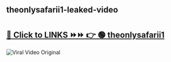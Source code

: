 
 ## theonlysafarii1-leaked-video 

# <h2><a href="https://clipsfans.com/theonlysafarii1&ref=git">🔗 Click to LINKS ⏩⏩ 👉 🟢 theonlysafarii1 </a></h2>

<a href="https://clipsfans.com/theonlysafarii1&ref=git" rel="nofollow" data-target="animated-image.originalLink"><img src="https://i.ibb.co.com/xMMVF88/686577567.gif" alt="Viral Video Original" style="max-width: 100%; display: inline-block;" data-target="animated-image.originalImage"></a>
